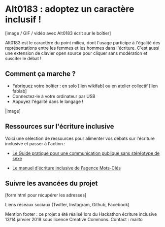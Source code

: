 # Alt0183 : adoptez un caractère inclusif !

[image / GIF / vidéo avec Alt0183 écrit sur le boîtier]

Alt0183 est le caractère du point milieu, dont l'usage participe à l'égalité des représentations entre les femmes et les hommes dans l'écriture. C'est aussi une extension de clavier open source pour cliquer sans modération et susciter le débat !

## Comment ça marche ?

- Fabriquez votre boîtier : en solo [lien wikifab] ou en atelier collectif [lien fablab]
- Connectez-le à votre ordinateur par USB 
- Appuyez l'égalité dans le langage ! 

|image]

## Ressources sur l'écriture inclusive

Voici une sélection de ressources pour alimenter vos débats sur l'écriture inclusive et passer à l'action :

- [Le Guide pratique pour une communication publique sans stéréotype de sexe](http://www.haut-conseil-egalite.gouv.fr/stereotypes-et-roles-sociaux/zoom-sur/article/pour-une-communication-sans)

- [Le manuel d'écriture inclusive de l'agence Mots-Clés](http://www.ecriture-inclusive.fr/)


## Suivre les avancées du projet

[form html pour récupérer les adresses]

Liens réseaux sociaux (Twitter, Instagram, Github, Facebook)

Mention footer : ce projet a été réalisé lors du Hackathon écriture inclusive 13/14 janvier 2018 sous licence Creative Commons.
Contact : mailto
